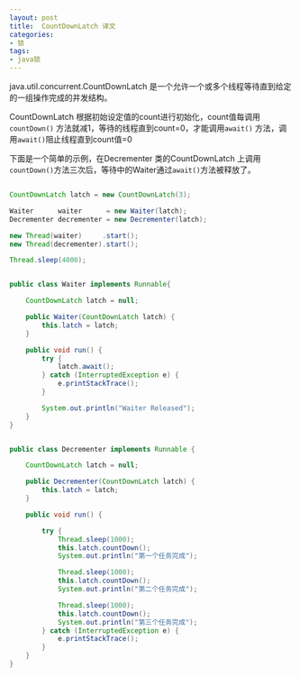 ```yaml
---
layout: post
title:  CountDownLatch 译文
categories:
- 锁
tags:
- java锁
---
```


java.util.concurrent.CountDownLatch 是一个允许一个或多个线程等待直到给定的一组操作完成的并发结构。   

CountDownLatch  根据初始设定值的count进行初始化，count值每调用`countDown()` 方法就减1，等待的线程直到count=0，才能调用`await()` 方法，调用`await()`阻止线程直到count值=0  

下面是一个简单的示例，在Decrementer 类的CountDownLatch 上调用`countDown()`方法三次后，等待中的Waiter通过`await()`方法被释放了。  

```java

CountDownLatch latch = new CountDownLatch(3);

Waiter      waiter      = new Waiter(latch);
Decrementer decrementer = new Decrementer(latch);

new Thread(waiter)     .start();
new Thread(decrementer).start();

Thread.sleep(4000);

```

```java

public class Waiter implements Runnable{

    CountDownLatch latch = null;

    public Waiter(CountDownLatch latch) {
        this.latch = latch;
    }

    public void run() {
        try {
            latch.await();
        } catch (InterruptedException e) {
            e.printStackTrace();
        }

        System.out.println("Waiter Released");
    }
}

```

```java

public class Decrementer implements Runnable {

    CountDownLatch latch = null;

    public Decrementer(CountDownLatch latch) {
        this.latch = latch;
    }

    public void run() {

        try {
            Thread.sleep(1000);
            this.latch.countDown();
            System.out.println("第一个任务完成");

            Thread.sleep(1000);
            this.latch.countDown();
            System.out.println("第二个任务完成");

            Thread.sleep(1000);
            this.latch.countDown();
            System.out.println("第三个任务完成");
        } catch (InterruptedException e) {
            e.printStackTrace();
        }
    }
}
```   
